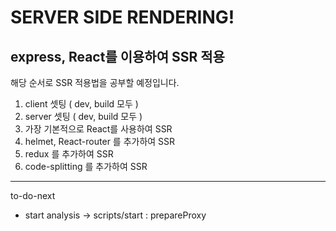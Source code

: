 # SERVER SIDE RENDERING!

## express, React를 이용하여 SSR 적용

해당 순서로 SSR 적용법을 공부할 예정입니다.

1. client 셋팅 ( dev, build 모두 )
2. server 셋팅 ( dev, build 모두 )
3. 가장 기본적으로 React를 사용하여 SSR
4. helmet, React-router 를 추가하여 SSR
5. redux 를 추가하여 SSR
6. code-splitting 를 추가하여 SSR

---

to-do-next

- start analysis -> scripts/start : prepareProxy
